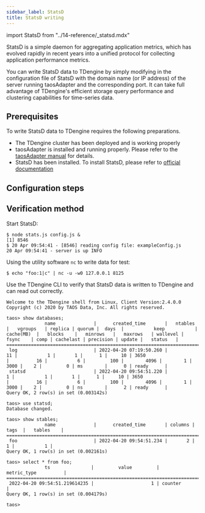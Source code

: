 ```yaml
---
sidebar_label: StatsD
title: StatsD writing
---
```


import StatsD from "../14-reference/_statsd.mdx"

StatsD is a simple daemon for aggregating application metrics, which has evolved rapidly in recent years into a unified protocol for collecting application performance metrics.

You can write StatsD data to TDengine by simply modifying in the configuration file of StatsD with the domain name (or IP address) of the server running taosAdapter and the corresponding port. It can take full advantage of TDengine's efficient storage query performance and clustering capabilities for time-series data.

## Prerequisites

To write StatsD data to TDengine requires the following preparations.
- The TDengine cluster has been deployed and is working properly
- taosAdapter is installed and running properly. Please refer to the [taosAdapter manual](/reference/taosadapter) for details.
- StatsD has been installed. To install StatsD, please refer to [official documentation](https://github.com/statsd/statsd)

## Configuration steps
<StatsD />

## Verification method

Start StatsD:

```
$ node stats.js config.js &
[1] 8546
$ 20 Apr 09:54:41 - [8546] reading config file: exampleConfig.js
20 Apr 09:54:41 - server is up INFO
```

Using the utility software `nc` to write data for test:

```
$ echo "foo:1|c" | nc -u -w0 127.0.0.1 8125
```

Use the TDengine CLI to verify that StatsD data is written to TDengine and can read out correctly.

```
Welcome to the TDengine shell from Linux, Client Version:2.4.0.0
Copyright (c) 2020 by TAOS Data, Inc. All rights reserved.

taos> show databases;
              name              |      created_time       |   ntables   |   vgroups   | replica | quorum |  days  |           keep           |  cache(MB)  |   blocks    |   minrows   |   maxrows   | wallevel |    fsync    | comp | cachelast | precision | update |   status   |
====================================================================================================================================================================================================================================================================================
 log                            | 2022-04-20 07:19:50.260 |          11 |           1 |       1 |      1 |     10 | 3650                     |          16 |           6 |         100 |        4096 |        1 |        3000 |    2 |         0 | ms        |      0 | ready      |
 statsd                         | 2022-04-20 09:54:51.220 |           1 |           1 |       1 |      1 |     10 | 3650                     |          16 |           6 |         100 |        4096 |        1 |        3000 |    2 |         0 | ns        |      2 | ready      |
Query OK, 2 row(s) in set (0.003142s)

taos> use statsd;
Database changed.

taos> show stables;
              name              |      created_time       | columns |  tags  |   tables    |
============================================================================================
 foo                            | 2022-04-20 09:54:51.234 |       2 |      1 |           1 |
Query OK, 1 row(s) in set (0.002161s)

taos> select * from foo;
              ts               |         value         |         metric_type          |
=======================================================================================
 2022-04-20 09:54:51.219614235 |                     1 | counter                      |
Query OK, 1 row(s) in set (0.004179s)

taos>
```
